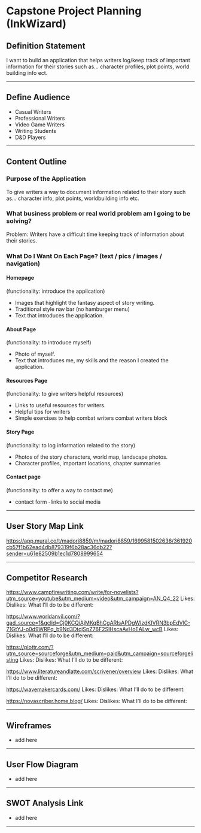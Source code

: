 # Capstone Project Planning (InkWizard)

## Definition Statement
I want to build an application that helps writers log/keep track of important information for their stories such as… character profiles, plot points, world building info ect.

---

## Define Audience
- Casual Writers
- Professional Writers
- Video Game Writers
- Writing Students
- D&D Players

---

## Content Outline

### Purpose of the Application
To give writers a way to document information related to their story such as... character info, plot points, worldbuilding info etc.

### What business problem or real world problem am I going to be solving?
Problem: Writers have a difficult time keeping track of information about their stories.

### What Do I Want On Each Page? (text / pics / images / navigation)

#### Homepage
(functionality: introduce the application)
- Images that highlight the fantasy aspect of story writing.
- Traditional style nav bar (no hamburger menu)
- Text that introduces the application.

#### About Page
(functionality: to introduce myself)
- Photo of myself.
- Text that introduces me, my skills and the reason I created the application.

#### Resources Page
(functionality: to give writers helpful resources)
- Links to useful resources for writers.
- Helpful tips for writers
- Simple exercises to help combat writers combat writers block

#### Story Page
(functionality: to log information related to the story)
- Photos of the story characters, world map, landscape photos.
- Character profiles, important locations, chapter summaries

#### Contact page
(functionality: to offer a way to contact me)
- contact form
-links to social media


---

## User Story Map Link
https://app.mural.co/t/madori8859/m/madori8859/1699581502636/361920cb57f1b62ead4db879319f6b28ac36db22?sender=u61e82509b1ec1d7808999654

---

## Competitor Research
https://www.campfirewriting.com/write/for-novelists?utm_source=youtube&utm_medium=video&utm_campaign=AN_Q4_22
Likes:
Dislikes:
What I’ll do to be different:

https://www.worldanvil.com/?gad_source=1&gclid=Cj0KCQiAjMKqBhCgARIsAPDgWlzdKIVRN3bpEdVlC-71GtYJ-o0d9WRPq_b9Nd3DtcjSpZ76F2SlHscaAvHoEALw_wcB
Likes:
Dislikes:
What I’ll do to be different:

https://plottr.com/?utm_source=sourceforge&utm_medium=paid&utm_campaign=sourceforgelisting
Likes:
Dislikes:
What I’ll do to be different:

https://www.literatureandlatte.com/scrivener/overview
Likes:
Dislikes:
What I’ll do to be different:

https://wavemakercards.com/
Likes:
Dislikes:
What I’ll do to be different:

https://novascriber.home.blog/
Likes:
Dislikes:
What I’ll do to be different:

---

## Wireframes

- add here
---

## User Flow Diagram

- add here

---

## SWOT Analysis Link

- add here

---
